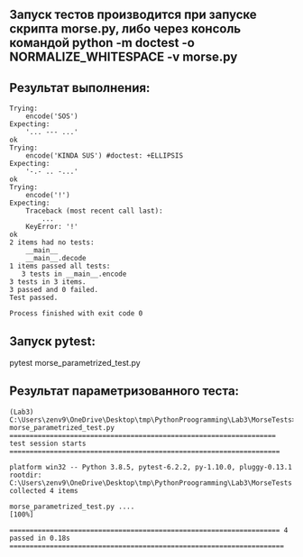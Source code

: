 ## Запуск тестов производится при запуске скрипта morse.py, либо через консоль командой python -m doctest -o NORMALIZE_WHITESPACE -v morse.py

## Результат выполнения:
```
Trying:
    encode('SOS')
Expecting:
    '... --- ...'
ok
Trying:
    encode('KINDA SUS') #doctest: +ELLIPSIS
Expecting:
    '-.- .. -...'
ok
Trying:
    encode('!')
Expecting:
    Traceback (most recent call last):
        ...
    KeyError: '!'
ok
2 items had no tests:
    __main__
    __main__.decode
1 items passed all tests:
   3 tests in __main__.encode
3 tests in 3 items.
3 passed and 0 failed.
Test passed.

Process finished with exit code 0
```
## Запуск pytest:
pytest morse_parametrized_test.py

## Результат параметризованного теста:
```
(Lab3) C:\Users\zenv9\OneDrive\Desktop\tmp\PythonProogramming\Lab3\MorseTests>pytest morse_parametrized_test.py
================================================================== test session starts ===================================================================

platform win32 -- Python 3.8.5, pytest-6.2.2, py-1.10.0, pluggy-0.13.1
rootdir: C:\Users\zenv9\OneDrive\Desktop\tmp\PythonProogramming\Lab3\MorseTests
collected 4 items                                                                                                                                         

morse_parametrized_test.py ....                                                                                                                     [100%]

=================================================================== 4 passed in 0.18s ====================================================================
